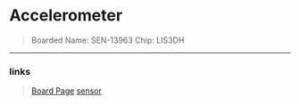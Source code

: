 # Accelerometer
> Boarded Name: SEN-13963
> Chip: LIS3DH
----
### links 
> [Board Page](https://www.digikey.ca/en/products/detail/sparkfun-electronics/SEN-13963/6594758)
> [sensor](https://www.digikey.ca/en/products/detail/stmicroelectronics/LIS3DHTR/2334338)
